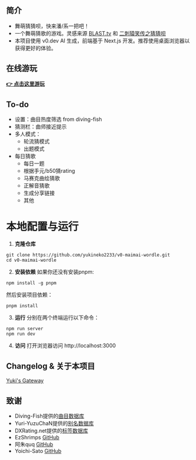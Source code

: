 ## 简介

* 舞萌猜猜呗，快来潘/系一把吧！
* 一个舞萌猜歌的游戏。灵感来源 [BLAST.tv](https://blast.tv/counter-strikle) 和 [二刺猿笑传之猜猜呗](https://anime-character-guessr.netlify.app/)
* 本项目使用 v0.dev AI 生成，前端基于 Next.js 开发。推荐使用桌面浏览器以获得更好的体验。

## 在线游玩

**[👉 点击这里游玩](https://maimai.yukineko2233.top/)**  


## To-do

* 设置：曲目热度筛选 from diving-fish
* 猜测栏：曲师接近提示
* 多人模式：
  * 轮流猜模式
  * 出题模式
* 每日猜歌
  * 每日一题
  * 根据手元/b50猜rating
  * 马赛克曲绘猜歌
  * 正解音猜歌
  * 生成分享链接
  * 其他


# 本地配置与运行

1. **克隆仓库**
```
git clone https://github.com/yukineko2233/v0-maimai-wordle.git
cd v0-maimai-wordle
```
2. **安装依赖**
如果你还没有安装pnpm:
```
npm install -g pnpm
```
然后安装项目依赖：
```
pnpm install
```
3. **运行**
分别在两个终端运行以下命令：
```
npm run server
npm run dev
```
4. **访问**
打开浏览器访问 http://localhost:3000


## Changelog & 关于本项目
[Yuki's Gateway](https://yukineko2233.top/2025/04/26/maimai-wordle/)


## 致谢

- Diving-Fish提供的[曲目数据库](https://github.com/Diving-Fish/maimaidx-prober/blob/main/database/zh-api-document.md)
- Yuri-YuzuChaN提供的[别名数据库](https://github.com/Yuri-YuzuChaN/SakuraBotDocs/blob/main/docs/api/maimaiDX.md)
- DXRating.net提供的[标签数据库](https://dxrating.net)
- EzShrimps [GitHub](https://github.com/EzShrimps)
- 阿朱quq [GitHub](https://github.com/azhuquq)
- Yoichi-Sato [GitHub](https://github.com/Yoichi-Sato482)
